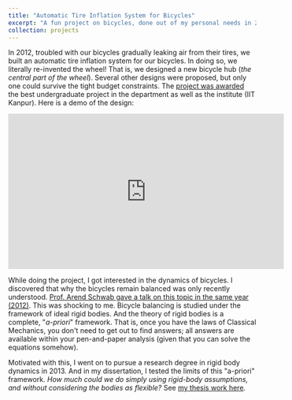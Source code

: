 ```yaml
---
title: "Automatic Tire Inflation System for Bicycles"
excerpt: "A fun project on bicycles, done out of my personal needs in 2012, which accidentally fetched the best project award<br/><img src='/images/btp-bicycle.jpg' width='50%'>"
collection: projects
---
```


In 2012, troubled with our bicycles gradually leaking air from their tires, we built an automatic tire inflation system for our bicycles. In doing so, we literally re-invented the wheel! That is, we designed a new bicycle hub (*the central part of the wheel*). Several other designs were proposed, but only one could survive the tight budget constraints. The [project was awarded](http://www.iitk.ac.in/doaaold/convocation2013/medal2013.pdf) the best undergraduate project in the department as well as the institute (IIT Kanpur). Here is a demo of the design:

<iframe width="560" height="315" src="https://www.youtube.com/embed/o2SUMMrlC4s" frameborder="0" allow="accelerometer; autoplay; clipboard-write; encrypted-media; gyroscope; picture-in-picture" allowfullscreen></iframe>

<br>

While doing the project, I got interested in the dynamics of bicycles. I discovered that why the bicycles remain balanced was only recently understood. [Prof. Arend Schwab gave a talk on this topic in the same year (2012)](https://www.youtube.com/watch?v=2Y4mbT3ozcA). This was shocking to me. Bicycle balancing is studied under the framework of ideal rigid bodies. And the theory of rigid bodies is a complete, "*a-priori*" framework. That is, once you have the laws of Classical Mechanics, you don't need to get out to find answers; all answers are available within your pen-and-paper analysis (given that you can solve the equations somehow). 

Motivated with this, I went on to pursue a research degree in rigid body dynamics in 2013. And in my dissertation, I tested the limits of this "a-priori" framework. *How much could we do simply using rigid-body assumptions, and without considering the bodies as flexible?* See [my thesis work here](/publication/2019-12-06-reaction-solvability-natural-inacommm). 






